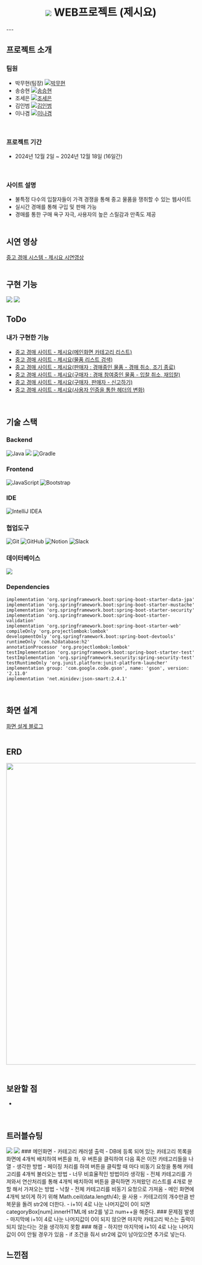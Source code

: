 <h1 align="center">
  <img src="https://github.com/seunghyeon22/spring-web-project-jesiyo/blob/master/images/mainlogo.jpg">
  WEB프로젝트 (제시요)
</h1>
---

## 프로젝트 소개

### 팀원
- 박무현(팀장) [![박무현](https://img.shields.io/badge/GitHub-박무현-orange)](https://github.com/MooHyunPark)
- 송승현 [![송승현](https://img.shields.io/badge/GitHub-송승현-blue)](https://github.com/seunghyeon22)
- 조세은 [![조세은](https://img.shields.io/badge/GitHub-조세은-red)](https://github.com/SeeunJoe)
- 김인범 [![김인범](https://img.shields.io/badge/GitHub-김인범-green)](https://github.com/kiminbeam)
- 이나겸 [![이나겸](https://img.shields.io/badge/GitHub-이나겸-yellow)](https://github.com/NakyeomLee)
<br>

### 프로젝트 기간
- 2024년 12월 2일 ~ 2024년 12월 18일 (16일간)
<br>

### 사이트 설명
 - 불특정 다수의 입찰자들이 가격 경쟁을 통해 중고 물품을 쟁취할 수 있는 웹사이트 <br>
 - 실시간 경매를 통해 구입 및 판매 가능 <br>
 - 경매를 통한 구매 욕구 자극, 사용자의 높은 스릴감과 만족도 제공
<br><br>

## 시연 영상
[중고 경매 시스템 - 제시요 시연영상](https://www.youtube.com/watch?v=NeuDdkMRd0c)
<br><br>

## 구현 기능
<img src = "https://github.com/seunghyeon22/spring-web-project-jesiyo/blob/master/images/Screenshot_43.png">
<img src = "https://github.com/seunghyeon22/spring-web-project-jesiyo/blob/master/images/Screenshot_44.png">
<br>

## ToDo
### 내가 구현한 기능
- [중고 경매 사이트 - 제시요(메인화면 카테고리 리스트)](https://inblog.ai/songsh/%ED%94%84%EB%A1%9C%EC%A0%9D%ED%8A%B8%EC%A4%91%EA%B3%A0-%EA%B2%BD%EB%A7%A4-%EC%82%AC%EC%9D%B4%ED%8A%B8-%EC%A0%9C%EC%8B%9C%EC%9A%94%EB%A9%94%EC%9D%B8%ED%99%94%EB%A9%B4-%EC%B9%B4%ED%85%8C%EA%B3%A0%EB%A6%AC-%EB%A6%AC%EC%8A%A4%ED%8A%B8-38582?traffic_type=internal)
- [중고 경매 사이트 - 제시요(물품 리스트 검색)](https://inblog.ai/songsh/%ED%94%84%EB%A1%9C%EC%A0%9D%ED%8A%B8%EC%A4%91%EA%B3%A0-%EA%B2%BD%EB%A7%A4-%EC%82%AC%EC%9D%B4%ED%8A%B8-%EC%A0%9C%EC%8B%9C%EC%9A%94%EB%AC%BC%ED%92%88-%EB%A6%AC%EC%8A%A4%ED%8A%B8-%EA%B2%80%EC%83%89-38584?traffic_type=internal)
- [중고 경매 사이트 - 제시요(판매자 : 경매중인 물품 - 경매 취소, 조기 종료)](https://inblog.ai/songsh/%ED%94%84%EB%A1%9C%EC%A0%9D%ED%8A%B8%EC%A4%91%EA%B3%A0-%EA%B2%BD%EB%A7%A4-%EC%82%AC%EC%9D%B4%ED%8A%B8-%EC%A0%9C%EC%8B%9C%EC%9A%94%ED%8C%90%EB%A7%A4%EC%9E%90-%EA%B2%BD%EB%A7%A4%EC%A4%91%EC%9D%B8-%EB%AC%BC%ED%92%88-%EA%B2%BD%EB%A7%A4-%EC%B7%A8%EC%86%8C-%EC%A1%B0%EA%B8%B0-%EC%A2%85%EB%A3%8C-38585?traffic_type=internal)
- [중고 경매 사이트 - 제시요(구매자 : 경매 참여중인 물품 - 입찰 취소, 재입찰)](https://inblog.ai/songsh/%ED%94%84%EB%A1%9C%EC%A0%9D%ED%8A%B8%EC%A4%91%EA%B3%A0-%EA%B2%BD%EB%A7%A4-%EC%82%AC%EC%9D%B4%ED%8A%B8-%EC%A0%9C%EC%8B%9C%EC%9A%94%EA%B5%AC%EB%A7%A4%EC%9E%90-%EA%B2%BD%EB%A7%A4-%EC%B0%B8%EC%97%AC%EC%A4%91%EC%9D%B8-%EB%AC%BC%ED%92%88-%EC%9E%85%EC%B0%B0-%EC%B7%A8%EC%86%8C-%EC%9E%AC%EC%9E%85%EC%B0%B0-38586?traffic_type=internal)
- [중고 경매 사이트 - 제시요(구매자, 판매자 - 신고하기)](https://inblog.ai/songsh/%ED%94%84%EB%A1%9C%EC%A0%9D%ED%8A%B8%EC%A4%91%EA%B3%A0-%EA%B2%BD%EB%A7%A4-%EC%82%AC%EC%9D%B4%ED%8A%B8-%EC%A0%9C%EC%8B%9C%EC%9A%94%EA%B5%AC%EB%A7%A4%EC%9E%90-%ED%8C%90%EB%A7%A4%EC%9E%90-%EC%8B%A0%EA%B3%A0%ED%95%98%EA%B8%B0-38587?traffic_type=internal)
- [중고 경매 사이트 - 제시요(사용자 인증을 통한 헤더의 변화)](https://inblog.ai/songsh/%ED%94%84%EB%A1%9C%EC%A0%9D%ED%8A%B8%EC%A4%91%EA%B3%A0-%EA%B2%BD%EB%A7%A4-%EC%82%AC%EC%9D%B4%ED%8A%B8-%EC%A0%9C%EC%8B%9C%EC%9A%94%EC%82%AC%EC%9A%A9%EC%9E%90-%EC%9D%B8%EC%A6%9D%EC%9D%84-%ED%86%B5%ED%95%9C-%ED%97%A4%EB%8D%94%EC%9D%98-%EB%B3%80%ED%99%94-38588?traffic_type=internal)
  
<br>

## 기술 스택
### Backend
![Java](https://img.shields.io/badge/java-%23ED8B00.svg?style=for-the-badge&logo=openjdk&logoColor=white)
<img src="https://img.shields.io/badge/springboot-6DB33F?style=for-the-badge&logo=springboot&logoColor=white">
![Gradle](https://img.shields.io/badge/Gradle-02303A.svg?style=for-the-badge&logo=Gradle&logoColor=white)

### Frontend
![JavaScript](https://img.shields.io/badge/javascript-%23323330.svg?style=for-the-badge&logo=javascript&logoColor=%23F7DF1E)
![Bootstrap](https://img.shields.io/badge/bootstrap-%238511FA.svg?style=for-the-badge&logo=bootstrap&logoColor=white)

### IDE
![IntelliJ IDEA](https://img.shields.io/badge/IntelliJIDEA-000000.svg?style=for-the-badge&logo=intellij-idea&logoColor=white)

### 협업도구
![Git](https://img.shields.io/badge/git-%23F05033.svg?style=for-the-badge&logo=git&logoColor=white)
![GitHub](https://img.shields.io/badge/github-%23121011.svg?style=for-the-badge&logo=github&logoColor=white)
![Notion](https://img.shields.io/badge/Notion-%23000000.svg?style=for-the-badge&logo=notion&logoColor=white)
![Slack](https://img.shields.io/badge/Slack-4A154B?style=for-the-badge&logo=slack&logoColor=white)

### 데이터베이스
<img src="https://img.shields.io/badge/H2DB-31A8FF?style=for-the-badge&logo=H2DB&logoColor=white">

### Dependencies
```
implementation 'org.springframework.boot:spring-boot-starter-data-jpa'
implementation 'org.springframework.boot:spring-boot-starter-mustache'
implementation 'org.springframework.boot:spring-boot-starter-security'
implementation 'org.springframework.boot:spring-boot-starter-validation'
implementation 'org.springframework.boot:spring-boot-starter-web'
compileOnly 'org.projectlombok:lombok'
developmentOnly 'org.springframework.boot:spring-boot-devtools'
runtimeOnly 'com.h2database:h2'
annotationProcessor 'org.projectlombok:lombok'
testImplementation 'org.springframework.boot:spring-boot-starter-test'
testImplementation 'org.springframework.security:spring-security-test'
testRuntimeOnly 'org.junit.platform:junit-platform-launcher'
implementation group: 'com.google.code.gson', name: 'gson', version: '2.11.0'
implementation 'net.minidev:json-smart:2.4.1'
```
<br>

## 화면 설계
[화면 설계 블로그](https://inblog.ai/songsh/%ED%94%84%EB%A1%9C%EC%A0%9D%ED%8A%B8%EC%A4%91%EA%B3%A0-%EA%B2%BD%EB%A7%A4-%EC%82%AC%EC%9D%B4%ED%8A%B8-%EC%A0%9C%EC%8B%9C%EC%9A%942-38105?traffic_type=internal)
<br><br>

## ERD
<div align="center">
  <img src="https://github.com/user-attachments/assets/656f46cb-c897-4376-9022-ac4ab7292d2f" width="800">
</div>
<br>

## 보완할 점
- 
<br>

## 트러블슈팅
<img src="https://github.com/seunghyeon22/spring-web-project-jesiyo/blob/master/images/Category.png">
<img src ="https://github.com/seunghyeon22/spring-web-project-jesiyo/blob/master/images/Screenshot_45.png">
### 메인화면 - 카테고리 캐러샐 출력 
- DB에 등록 되어 있는 카테고리 목록을 화면에 4개씩 배치하여 버튼을  좌, 우 버튼을 클릭하여 다음 혹은 이전 카테고리들을 나열
- 생각한 방법
    - 페이징 처리를 하여 버튼을 클릭할 때 마다 비동기 요청을 통해 카테고리를 4개씩 불러오는 방법 - 너무 비효율적인 방법이라 생각됨
    - 전체 카테고리를 가져와서 연산처리를 통해 4개씩 배치하여 버튼을 클릭하면 가져왔던 리스트를 4개로 분할 해서 가져오는 방법 - 낙찰
- 전체 카테고리를 비동기 요청으로 가져옴
- 메인 화면에 4개씩 보이게 하기 위해 Math.ceil(data.length/4); 을 사용
- 카테고리의 개수만큼 반복문을 돌려 str2에 더한다.
- i+1이 4로 나눈 나머지값이 0이 되면 categoryBox[num].innerHTML에 str2를 넣고 num++을 해준다.
### 문제점 발생
- 마지막에 i+1이 4로 나눈 나머지값이 0이 되지 않으면 마지막 카테고리 박스는 출력이 되지 않는다는 것을 생각하지 못함
### 해결
- 하지만 마지막에 i+1이 4로 나눈 나머지값이 0이 안될 경우가 있음
- if 조건을 줘서 str2에 값이 남아있으면 추가로 넣는다.
<br>

## 느낀점

